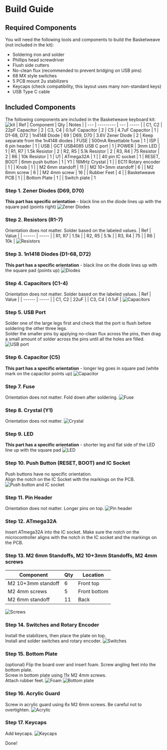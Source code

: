 # Build Guide

## Required Components
You will need the following tools and components to build the Basketweave (not included in the kit):
- Soldering iron and solder
- Phillips head screwdriver
- Flush side cutters
- No-clean flux (recommended to prevent bridging on USB pins)
- 68 MX style switches
- 5 PCB mount 2u stabilizers
- Keycaps (check compatibility, this layout uses many non-standard keys)
- USB Type C cable
## Included Components
The following components are included in the Basketweave keyboard kit:
![kit](https://i.imgur.com/a4ZWz0k.jpg)
| Ref     | Component              | Qty | Notes |
| ---     | ---------              | --- | ----- |
| C1, C2  | 22pF Capacitor         | 2 
| C3, C4  | 0.1uF Capacitor        | 2
| C5      | 4.7uF Capacitor        | 1
| D1-68, D72   | 1n4148 Diode      | 69
| D69, D70 | 3.6V Zener Diode      | 2  | Keep separate from the 1n4148 diodes
| FUSE    | 500mA Resettable fuse  | 1
| ISP     | 6 pin header           | 1
| USB     | GCT USB4085 USB C port     | 1
| POWER   | 3mm LED                | 1
| R1, R7  | 1.5k Resistor          | 2 
| R2, R5  | 5.1k Resistor          | 2 
| R3, R4  | 75 Resistor            | 2 
| R6      | 10k Resistor           | 1 
| U1      | ATmega32A              | 1
|         | 40 pin IC socket       | 1
| RESET, BOOT | 6mm push button    | 1
| Y1      | 16MHz Crystal          | 1
|         | EC11 Rotary encoder    | 1
|         | Knob                   | 1
|         | M2 6mm standoff        | 11
|         | M2 10+3mm standoff     | 6
|         | M2 6mm screw           | 6
|         | M2 4mm screw           | 16
|         | Rubber Feet            | 4
|         | Basketweave PCB        | 1
|         | Bottom Plate           | 1
|         | Switch plate           | 1

### Step 1. Zener Diodes (D69, D70)
**This part has specific orientation** - black line on the diode lines up with the square pad (points right)
![Zener Diodes](https://i.imgur.com/sDhJDcs.jpg)

### Step 2. Resistors (R1-7)
Orientation does not matter. Solder based on the labeled values.
| Ref    | Value |
| ------ | ----- |
| R1, R7 | 1.5k  |
| R2, R5 | 5.1k  |
| R3, R4 | 75    |
| R6     | 10k   |
![Resistors](https://i.imgur.com/sZXMwDM.jpg)

### Step 3. 1n1418 Diodes (D1-68, D72)
**This part has a specific orientation** - black line on the diode lines up with the square pad (points up)
![Diodes](https://i.imgur.com/tWNR7mo.jpg)

### Step 4. Capacitors (C1-4)
Orientation does not matter. Solder based on the labeled values.
| Ref    | Value |
| ------ | ----- |
| C1, C2 | 22uF  |
| C3, C4 | 0.1uF |
![Capacitors](https://i.imgur.com/jzcZJQy.jpg)

### Step 5. USB Port
Solder one of the large legs first and check that the port is flush before soldering the other three legs. \
Solder the smaller pins by applying no-clean flux across the pins, then drag a small amount of solder across the pins until all the holes are filled.
![USB port](https://i.imgur.com/MObHtyP.jpg)

### Step 6. Capacitor (C5)
**This part has a specific orientation** - longer leg goes in square pad (white mark on the capacitor points up)
![Capacitor](https://i.imgur.com/ckbCSdM.jpg)

### Step 7. Fuse
Orientation does not matter. Fold down after soldering.
![Fuse](https://i.imgur.com/f7a9ctk.jpg)

### Step 8. Crystal (Y1)
Orientation does not matter.
![Crystal](https://i.imgur.com/ZtVHVa6.jpg)

### Step 9. LED
**This part has a specific orientation** - shorter leg and flat side of the LED line up with the square pad
![LED](https://i.imgur.com/6Xrkr5R.jpg)

### Step 10. Push Button (RESET, BOOT) and IC Socket
Push buttons have no specific orientation. \
Align the notch on the IC Socket with the markings on the PCB. 
![Push button and IC socket](https://i.imgur.com/4VjGMYQ.jpg)

### Step 11. Pin Header
Orientation does not matter. Longer pins on top.
![Pin header](https://i.imgur.com/YeHUMEr.jpg)

### Step 12. ATmega32A
Insert ATmega32A into the IC socket. Make sure the notch on the microcontroller aligns with the notch in the IC socket and the markings on the PCB.

### Step 13. M2 6mm Standoffs, M2 10+3mm Standoffs, M2 4mm screws
| Component          | Qty | Location     |
| ------------------ | --- | ------------ |
| M2 10+3mm standoff | 6   | Front top    |
| M2 4mm screws      | 5   | Front bottom |
| M2 6mm standoff    | 11  | Back         |
![Screws](https://i.imgur.com/ct2fOHf.jpg)

### Step 14. Switches and Rotary Encoder
Install the stabilizers, then place the plate on top. \
Install and solder switches and rotary encoder.
![Switches](https://i.imgur.com/RPVrxVe.jpg)

### Step 15. Bottom Plate
(optional) Flip the board over and insert foam. Screw angling feet into the bottom plate. \
Screw in bottom plate using 11x M2 4mm screws. \
Attach rubber feet.
![Foam](https://i.imgur.com/xpAeSvs.jpg)
![Bottom plate](https://i.imgur.com/cKc79vs.jpg)

### Step 16. Acrylic Guard
Screw in acrylic guard using 6x M2 6mm screws. Be careful not to overtighten.
![Acrylic](https://i.imgur.com/5vpsVVl.jpg)

### Step 17. Keycaps
Add keycaps.
![Keycaps](https://i.imgur.com/MdegVJQ.jpg)

Done!
